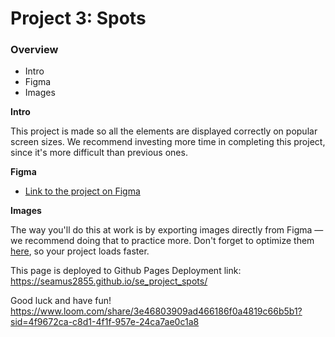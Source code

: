 # Project 3: Spots

### Overview

- Intro
- Figma
- Images

**Intro**

This project is made so all the elements are displayed correctly on popular screen sizes. We recommend investing more time in completing this project, since it's more difficult than previous ones.

**Figma**

- [Link to the project on Figma](https://www.figma.com/file/BBNm2bC3lj8QQMHlnqRsga/Sprint-3-Project-%E2%80%94-Spots?type=design&node-id=2%3A60&mode=design&t=afgNFybdorZO6cQo-1)

**Images**

The way you'll do this at work is by exporting images directly from Figma — we recommend doing that to practice more. Don't forget to optimize them [here](https://tinypng.com/), so your project loads faster.

This page is deployed to Github Pages
Deployment link: https://seamus2855.github.io/se_project_spots/

Good luck and have fun!
https://www.loom.com/share/3e46803909ad466186f0a4819c66b5b1?sid=4f9672ca-c8d1-4f1f-957e-24ca7ae0c1a8
